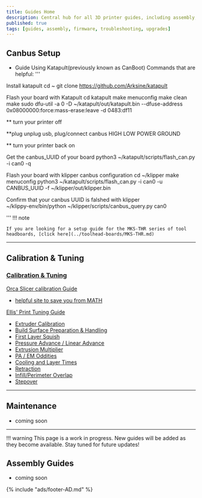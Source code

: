 ```yaml
---
title: Guides Home
description: Central hub for all 3D printer guides, including assembly, setup, troubleshooting, and upgrades.
published: true
tags: [guides, assembly, firmware, troubleshooting, upgrades]
---
```


## **Canbus Setup**

 - Guide Using Katapult(previously known as CanBoot)
 Commands that are helpful:
'''

Install katapult
    cd ~
    git clone https://github.com/Arksine/katapult

Flash your board with Katapult
    cd katapult
    make menuconfig
    make clean
    make
    sudo dfu-util -a 0 -D ~/katapult/out/katapult.bin --dfuse-address 0x08000000:force:mass-erase:leave -d 0483:df11

** turn your printer off

**plug unplug usb, plug/connect canbus HIGH LOW POWER GROUND

** turn your printer back on

Get the canbus_UUID of your board
    python3 ~/katapult/scripts/flash_can.py -i can0 -q

Flash your board with klipper canbus configuration
    cd ~/klipper
    make menuconfig
    python3 ~/katapult/scripts/flash_can.py -i can0 -u CANBUS_UUID -f ~/klipper/out/klipper.bin

Confirm that your canbus UUID is falshed with klipper    
    ~/klippy-env/bin/python ~/klipper/scripts/canbus_query.py can0

'''
!!! note

    If you are looking for a setup guide for the MKS-THR series of tool headboards, [click here](../toolhead-boards/MKS-THR.md)

---

## **Calibration & Tuning**

### [Calibration & Tuning]()

[Orca Slicer calibration Guide](https://github.com/SoftFever/OrcaSlicer/wiki/Calibration#max-volumetric-speed)
- [helpful site to save you from MATH](https://orcalibrate.com/)


[Ellis' Print Tuning Guide](https://ellis3dp.com/Print-Tuning-Guide/articles/index_tuning.html)
- [Extruder Calibration](https://ellis3dp.com/Print-Tuning-Guide/articles/extruder_calibration.html)
- [Build Surface Preparation & Handling](https://ellis3dp.com/Print-Tuning-Guide/articles/build_surface_prep_handling.html)
- [First Layer Squish](https://ellis3dp.com/Print-Tuning-Guide/articles/first_layer_squish.html)
- [Pressure Advance / Linear Advance](https://ellis3dp.com/Print-Tuning-Guide/articles/index_pressure_advance.html)
- [Extrusion Multiplier](https://ellis3dp.com/Print-Tuning-Guide/articles/extrusion_multiplier.html)
- [PA / EM Oddities](https://ellis3dp.com/Print-Tuning-Guide/articles/pa_em_oddities.html)
- [Cooling and Layer Times](https://ellis3dp.com/Print-Tuning-Guide/articles/cooling_and_layer_times.html)
- [Retraction](https://ellis3dp.com/Print-Tuning-Guide/articles/retraction.html)
- [Infill/Perimeter Overlap](https://ellis3dp.com/Print-Tuning-Guide/articles/infill_perimeter_overlap.html)
- [Stepover](https://ellis3dp.com/Print-Tuning-Guide/articles/stepover.html)

---

## **Maintenance**

 - coming soon

---

!!! warning 
    This page is a work in progress. New guides will be added as they become available. Stay tuned for future updates! 



## **Assembly Guides**

 - coming soon

{% include "ads/footer-AD.md" %}

